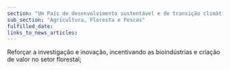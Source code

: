 ```yaml
---
section: "Um País de desenvolvimento sustentável e de transição climática"
sub_section: "Agricultura, Floresta e Pescas"
fulfilled_date:
links_to_news_articles:
---
```


Reforçar a investigação e inovação, incentivando as bioindústrias e criação de valor no setor florestal;
